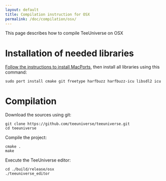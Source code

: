 ```yaml
---
layout: default
title: Compilation instruction for OSX
permalink: /doc/compilation/osx/
---
```


This page describes how to compile TeeUniverse on OSX

# Installation of needed libraries #

[Follow the instructions to install MacPorts](https://www.macports.org/install.php), then install all libraries using this command:

```
sudo port install cmake git freetype harfbuzz harfbuzz-icu libsdl2 icu
```

# Compilation #

Download the sources using git:
```
git clone https://github.com/teeuniverse/teeuniverse.git
cd teeuniverse
```

Compile the project:
```
cmake .
make
```

Execute the TeeUniverse editor:
```
cd ./build/release/osx
./teeuniverse_editor
```
